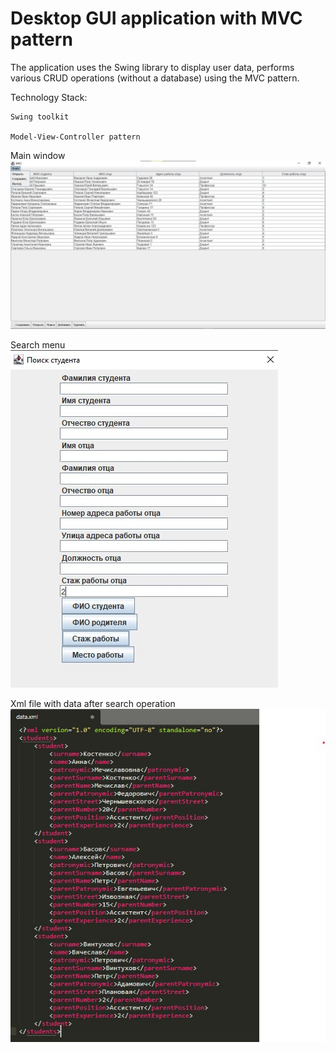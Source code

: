 # Desktop GUI application with MVC pattern
The application uses the Swing library to display user data, performs various CRUD operations (without a database) using the MVC pattern.

Technology Stack:

    Swing toolkit

    Model-View-Controller pattern

Main window
![alt text](photos/photo1.jpg)

Search menu
![alt text](photos/photo2.jpg)

Xml file with data after search operation
![alt text](photos/photo3.jpg)

